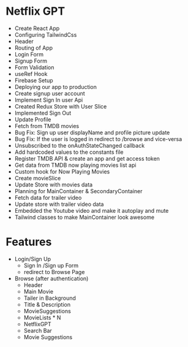 # Netflix GPT

- Create React App
- Configuring TailwindCss
- Header
- Routing of App
- Login Form
- Signup Form
- Form Validation
- useRef Hook
- Firebase Setup
- Deploying our app to production
- Create signup user account
- Implement Sign In user Api
- Created Redux Store with User Slice
- Implemented Sign Out
- Update Profile
- Fetch from TMDB movies
- Bug Fix: Sign up user displayName and profile picture update
- Bug Fix: If the user is logged in redirect to /browse and vice-versa
- Unsubscribed to the onAuthStateChanged callback
- Add hardcoded values to the constants file
- Register TMDB API & create an app and get access token
- Get data from TMDB now playing movies list api
- Custom hook for Now Playing Movies
- Create movieSlice
- Update Store with movies data
- Planning for MainContainer & SecondaryContainer
- Fetch data for trailer video
- Update store with trailer video data
- Embedded the Youtube video and make it autoplay and mute
- Tailwind classes to make MainContainer look awesome

# Features

- Login/Sign Up
  - Sign In /Sign up Form
  - redirect to Browse Page
- Browse (after authentication)
  - Header
  - Main Movie
  - Tailer in Background
  - Title & Description
  - MovieSuggestions
  - MovieLists \* N
  - NetflixGPT
  - Search Bar
  - Movie Suggestions
